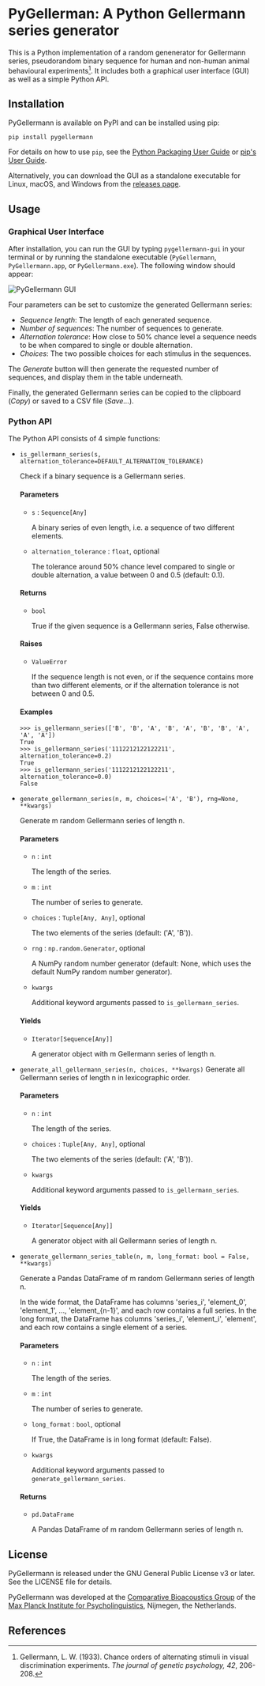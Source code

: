 # PyGellerman: A Python Gellermann series generator

This is a Python implementation of a random genenerator for Gellermann series, pseudorandom binary sequence for human and non-human animal behavioural experiments[^Gellermann1933]. It includes both a graphical user interface (GUI) as well as a simple Python API.

## Installation
PyGellermann is available on PyPI and can be installed using pip:

    pip install pygellermann

For details on how to use `pip`, see the [Python Packaging User Guide](https://packaging.python.org/tutorials/installing-packages/) or [pip's User Guide](https://pip.pypa.io/en/stable/user_guide/).

Alternatively, you can download the GUI as a standalone executable for Linux, macOS, and Windows from the [releases page](https://github.com/YannickJadoul/PyGellermann/releases).

## Usage
### Graphical User Interface
After installation, you can run the GUI by typing `pygellermann-gui` in your terminal or by running the standalone executable (`PyGellermann`, `PyGellermann.app`, or `PyGellermann.exe`). The following window should appear:

![PyGellermann GUI](docs/gui.png)

Four parameters can be set to customize the generated Gellermann series:
- *Sequence length*: The length of each generated sequence.
- *Number of sequences*: The number of sequences to generate.
- *Alternation tolerance*: How close to 50% chance level a sequence needs to be when compared to single or double alternation.
- *Choices*: The two possible choices for each stimulus in the sequences.

The *Generate* button will then generate the requested number of sequences, and display them in the table underneath.

Finally, the generated Gellermann series can be copied to the clipboard (*Copy*) or saved to a CSV file (*Save...*).

### Python API
The Python API consists of 4 simple functions:

- `is_gellermann_series(s, alternation_tolerance=DEFAULT_ALTERNATION_TOLERANCE)`

  Check if a binary sequence is a Gellermann series.

  #### Parameters
  - `s` : `Sequence[Any]`

    A binary series of even length, i.e. a sequence of two different elements.

  - `alternation_tolerance` : `float`, optional

    The tolerance around 50% chance level compared to single or double alternation, a value between 0 and 0.5 (default: 0.1).

  #### Returns
  - `bool`

    True if the given sequence is a Gellermann series, False otherwise.

  #### Raises
  - `ValueError`

    If the sequence length is not even, or if the sequence contains more than two different elements, or if the alternation tolerance is not between 0 and 0.5.

  #### Examples
  ```pycon
  >>> is_gellermann_series(['B', 'B', 'A', 'B', 'A', 'B', 'B', 'A', 'A', 'A'])
  True
  >>> is_gellermann_series('1112212122122211', alternation_tolerance=0.2)
  True
  >>> is_gellermann_series('1112212122122211', alternation_tolerance=0.0)
  False
  ```

- `generate_gellermann_series(n, m, choices=('A', 'B'), rng=None, **kwargs)`

  Generate m random Gellermann series of length n.

  #### Parameters
  - `n` : `int`

    The length of the series.

  - `m` : `int`

    The number of series to generate.

  - `choices` : `Tuple[Any, Any]`, optional

    The two elements of the series (default: ('A', 'B')).

  - `rng` : `np.random.Generator`, optional

    A NumPy random number generator (default: None, which uses the default NumPy random number generator).

  - `kwargs`

    Additional keyword arguments passed to `is_gellermann_series`.

  #### Yields
  - `Iterator[Sequence[Any]]`

    A generator object with m Gellermann series of length n.


- `generate_all_gellermann_series(n, choices, **kwargs)`
  Generate all Gellermann series of length n in lexicographic order.

  #### Parameters
  - `n` : `int`

    The length of the series.

  - `choices` : `Tuple[Any, Any]`, optional

      The two elements of the series (default: ('A', 'B')).

  - `kwargs`

      Additional keyword arguments passed to `is_gellermann_series`.

  #### Yields
  - `Iterator[Sequence[Any]]`

    A generator object with all Gellermann series of length n.


- `generate_gellermann_series_table(n, m, long_format: bool = False, **kwargs)`

  Generate a Pandas DataFrame of m random Gellermann series of length n.

  In the wide format, the DataFrame has columns 'series_i', 'element_0', 'element_1', ..., 'element_{n-1}', and each row contains a full series. In the long format, the DataFrame has columns 'series_i', 'element_i', 'element', and each row contains a single element of a series.

  #### Parameters
  - `n` : `int`

    The length of the series.

  - `m` : `int`

    The number of series to generate.

  - `long_format` : `bool`, optional

    If True, the DataFrame is in long format (default: False).

  - `kwargs`

    Additional keyword arguments passed to `generate_gellermann_series`.

  #### Returns
  - `pd.DataFrame`

    A Pandas DataFrame of m random Gellermann series of length n.


## License

PyGellermann is released under the GNU General Public License v3 or later. See the LICENSE file for details.

PyGellermann was developed at the [Comparative Bioacoustics Group](https://www.mpi.nl/department/comparative-bioacoustics/20) of the [Max Planck Institute for Psycholinguistics](https://www.mpi.nl/), Nijmegen, the Netherlands.

## References

[^Gellermann1933]: Gellermann, L. W. (1933). Chance orders of alternating stimuli in visual discrimination experiments. *The journal of genetic psychology, 42*, 206-208.
